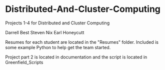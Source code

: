 # Distributed-And-Cluster-Computing
Projects 1-4 for Distributed and Cluster Computing

Darrell Best
Steven Nix
Earl Honeycutt

Resumes for each student are located in the "Resumes" folder.
Included is some example Python to help get the team started.

Project part 2 is located in documentation and the script is located in
Greenfield_Scripts

